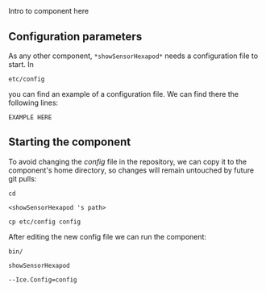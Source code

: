 ```
```
#
``` showSensorHexapod
```
Intro to component here


## Configuration parameters
As any other component,
``` *showSensorHexapod* ```
needs a configuration file to start. In

    etc/config

you can find an example of a configuration file. We can find there the following lines:

    EXAMPLE HERE

    
## Starting the component
To avoid changing the *config* file in the repository, we can copy it to the component's home directory, so changes will remain untouched by future git pulls:

    cd

``` <showSensorHexapod 's path> ```

    cp etc/config config
    
After editing the new config file we can run the component:

    bin/

```showSensorHexapod ```

    --Ice.Config=config
